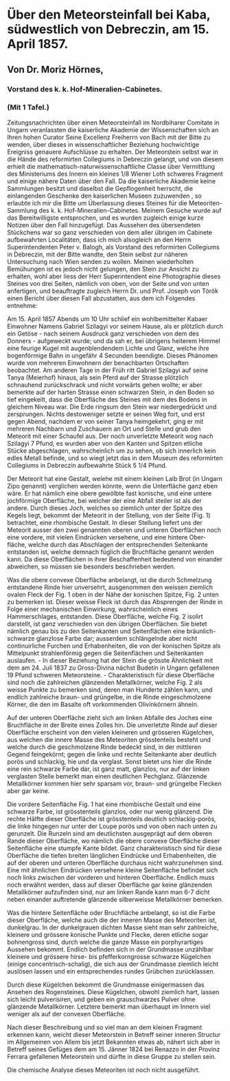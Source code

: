 # Über den Meteorsteinfall bei Kaba, südwestlich von Debreczin, am 15. April 1857.

## Von Dr. Moriz Hörnes,

### Vorstand des k. k. Hof-Mineralien-Cabinetes.

### (Mit 1 Tafel.)

Zeitungsnachrichten über einen Meteorsteinfall im Nordbiharer Comitate in Ungarn veranlassten die kaiserliche Akademie der Wissenschaften sich an Ihren hohen Curator Seine Excellenz Freiherrn von Bach mit der Bitte zu wenden, über dieses in wissenschaftlicher Beziehung hochwichtige Ereigniss genauere Aufschlüsse zu erhalten. Der Meteorstein selbst war in die Hände des reformirten Collegiums in Debreczin gelangt, und von diesem erhielt die mathematisch-naturwissenschaftliche Classe über Vermittlung des Ministeriums des Innern ein kleines 1/8 Wiener Loth schweres Fragment und einige nähere Daten über den Fall. Da die kaiserliche Akademie keine Sammlungen besitzt und daselbst die Gepflogenheit herrscht, die einlangenden Geschenke den kaiserlichen Museen zuzuwenden , so erlaubte ich mir die Bitte um Überlassung dieses Steines für die Meteoriten-Sammlung des k. k. Hof-Mineralien-Cabinetes. Meinem Gesuche wurde auf das Bereitwilligste entsprochen, und es wurden zugleich einige kurze Notizen über den Fall hinzugefügt. Das Aussehen des übersendeten Stückchens war so ganz verschieden von dem aller übrigen im Cabinete aufbewahrten Localitäten, dass ich mich alsogleich an den Herrn Superintendenten Peter v. Balogh, als Vorstand des reformirten Collegiums in Debreczin, mit der Bitte wandte, den Stein selbst zur näheren Untersuchung nach Wien senden zu wollen. Meinen wiederholten Bemühungen ist es jedoch nicht gelungen, den Stein zur Ansicht zu erhalten, wohl aber liess der Herr Superintendent eine Photographie dieses Steines von drei Seiten, nämlich von oben, von der Seite und von unten anfertigen, und beauftragte zugleich Herrn Dr. und Prof. Joseph von Török einen Bericht über diesen Fall abzustatten, aus dem ich Folgendes entnehme:

Am 15. April 1857 Abends um 10 Uhr schlief ein wohlbemittelter Kabaer Einwohner Namens Gabriel Szilagyi vor seinem Hause, als er plötzlich durch ein Getöse - nach seinem Ausdruck ganz verschieden von dem des Donners - aufgeweckt wurde; und da sah er, bei übrigens heiterem Himmel eine feurige Kugel mit augenblendendem Lichte und Glanz, welche ihre bogenförmige Bahn in ungefähr 4 Secunden beendigte. Dieses Phänomen wurde von mehreren Einwohnern der benachbarten Ortschaften beobachtet. Am anderen Tage in der Früh ritt Gabriel Szilagyi auf seine Tanya (Meierhof) hinaus, als sein Pferd auf der Strasse plötzlich schnauhend zurückschrack und nicht vorwärts gehen wollte; er aber bemerkte auf der harten Strasse einen schwarzen Stein, in den Boden so tief eingekeilt, dass die Oberfläche des Steines mit dem des Bodens in gleichem Niveau war. Die Erde ringsum den Stein war niedergedrückt und zersprungen. Nichts destoweniger setzte er seinen Weg fort, und erst gegen Abend, nachdem er von seiner Tanya heimgekehrt, ging er mit mehreren Nachbarn und Zuschauern an Ort und Stelle und grub den Meteorit mit einer Schaufel aus. Der noch unverletzte Meteorit wog nach Szilagyi 7 Pfund, es wurden aber von den Kanten und Spitzen etliche Stücke abgeschlagen, wahrscheinlich um zu sehen, ob sich innerlich kein edles Metall befinde, und so wiegt jetzt das in dem Museum des reformirten Collegiums in Debreczin aufbewahrte Stück 5 1/4 Pfund.

Der Meteorit hat eine Gestalt, welehe mit einem kleinen Laib Brot (in Ungarn Zipo genannt) verglichen werden könnte, wenn die Unterfläche ganz eben wäre. Er hat nämlich eine obere gewölbte fast konische, und eine untere jochförmige Oberfläche, bei welcher der eine Abfall steiler ist als der andere. Durch dieses Joch, welches so ziemlich unter der Spitze des Kegels liegt, bekommt der Meteorit in der Stellung, von der Seite (Fig. 1) betrachtet, eine rhombische Gestalt. In dieser Stellung liefert uns der Meteorit ausser den zwei genannten oberen und unteren Oberflächen noch eine vordere, mit vielen Eindrücken versehene, und eine hintere Ober-fläche, welche durch das Abschlagen der entsprechenden Seitenkante entstanden ist, welche demnach füglich die Bruchfläche genannt werden kann. Da diese Oberflächen in ihrer Beschaffenheit bedeutend von einander abweichen, so müssen sie besonders beschrieben werden.

Was die obere convexe Oberfläche anbelangt, ist die durch Schmelzung entstandene Rinde hier unversehrt, ausgenommen den weissen ziemlich ovalen Fleck der Fig. 1 oben in der Nähe der konischen Spitze, Fig. 2 unten zu bemerken ist. Dieser weisse Fleck ist durch das Absprengen der Rinde in Folge einer mechanischen Einwirkung, wahrscheinlich eines Hammerschlages, entstanden. Diese Oberfläche, welche Fig. 2 isolirt darstellt, ist ganz verschieden von den übrigen Oberflächen. Sie bietet nämlich genau bis zu den Seitenkanten und Seitenflächen eine bräunlich-schwarze glanzlose Farbe dar; ausserdem schlängelnde aber nicht continuirliche Furchen und Erhabenheiten, die von der konischen Spitze als Mittelpunkt strahlenförmig gegen die Seitenflächen und Seitenkanten auslaufen. - In dieser Beziehung hat der Stein die grösste Ähnlichkeit mit dem am 24. Juli 1837 zu Gross-Divina nächst Budetin in Ungarn gefallenen 19 Pfund schweren Meteorsteine. - Charakteristisch für diese Oberfläche sind noch die zahlreichen glänzenden Metallkörner, welche Fig. 2 als weisse Punkte zu bemerken sind, deren man Hunderte zählen kann, und endlich zahlreiche braun- und grüngelbe, in die Rinde eingeschmolzene Körner, die den im Basalte oft vorkommenden Olivinkörnern ähneln.

Auf der unteren Oberfläche zieht sich am linken Abfalle des Joches eine Bruchfläche in der Breite eines Zolles hin. Die unverletzte Rinde auf dieser Oberfläche erscheint von den vielen kleineren und grösseren Kügelchen, aus welchen die innere Masse des Meteoriten grösstenteils besteht und welche durch die geschmolzene Rinde bedeckt sind, in der mittleren Gegend feingekörnt; gegen die linke und rechte Seitenkante aber deutlich porös und schlackig, hie und da verglast. Sonst bietet uns hier die Rinde eine rein schwarze Farbe dar, ist ganz matt, glanzlos, nur auf der linken verglasten Stelle bemerkt man einen deutlichen Pechglanz. Glänzende Metallkörner kommen hier sehr sparsam vor, braun- und grüngelbe Flecken aber gar keine.

Die vordere Seitenfläche Fig. 1 hat eine rhombische Gestalt und eine schwarze Farbe, ist grösstenteils glanzlos, oder nur wenig glänzend. Die rechte Hälfte dieser Oberfläche ist grösstenteils deutlich schlackig-porös, die linke hingegen nur unter der Loupe porös und von oben nach unten zu gerunzelt. Die Runzeln sind am deutlichsten ausgeprägt auf dem oberen Rande dieser Oberfläche, wo nämlich die obere convexe Oberfläche dieser Seitenfläche eine stumpfe Kante bildet. Ganz charakteristisch sind für diese Oberfläche die tiefen breiten länglichen Eindrücke und Erhabenheiten, die auf der oberen und unteren Oberfläche durchaus nicht wahrzunehmen sind. Eine mit ähnlichen Eindrücken versehene kleine Seitenfläche befindet sich noch links zwischen der vorderen und hinteren Oberfläche. Endlich muss noch erwähnt werden, dass auf dieser Oberfläche gar keine glänzenden Metallkörner aufzufinden sind, nur am linken Rande kann man 6-7 dicht neben einander auftretende glänzende silberweisse Metallkörner bemerken.

Was die hintere Seitenfläche oder Bruchfläche anbelangt, so ist die Farbe dieser Oberfläche, welche auch die der inneren Masse des Meteoriten ist, dunkelgrau. In der dunkelgrauen dichten Masse sieht man sehr zahlreiche, kleinere und grössere konische Punkte und Flecke, deren etliche sogar bohnengross sind, durch welche die ganze Masse ein porphyrartiges Aussehen bekommt. Endlich befinden sich in der Grundmasse unzählbar kleinere und grössere hirse- bis pfefferkorngrosse schwarze Kügelchen (einige concentrisch-schalig), die sich aus der Grundmasse ziemlich leicht auslösen lassen und ein entsprechendes rundes Grübchen zurücklassen.

Durch diese Kügelchen bekommt die Grundmasse einigermassen das Ansehen des Rogensteines. Diese Kügelchen, obwohl ziemlich hart, lassen sich leicht pulverisiren, und geben ein grauschwarzes Pulver ohne glänzende Metallkörner. Letztere bemerkt man überhaupt im Innern viel weniger als auf der convexen Oberfläche.

Nach dieser Beschreibung und so viel man an dem kleinen Fragment erkennen kann, weicht dieser Meteorstein in Betreff seiner inneren Structur im Allgemeinen von Allem bis jetzt Bekannten etwas ab, nähert sich aber in Betreff seines Gefüges dem am 15. Jänner 1824 bei Renazzo in der Provinz Ferrara gefallenen Meteorstein und dürfte in diese Gruppe zu stellen sein.

Die chemische Analyse dieses Meteoriten ist noch nicht ausgeführt.

